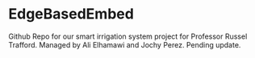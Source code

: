 # EdgeBasedEmbed
Github Repo for our smart irrigation system project for Professor Russel Trafford. 
Managed by Ali Elhamawi and Jochy Perez.
Pending update. 

